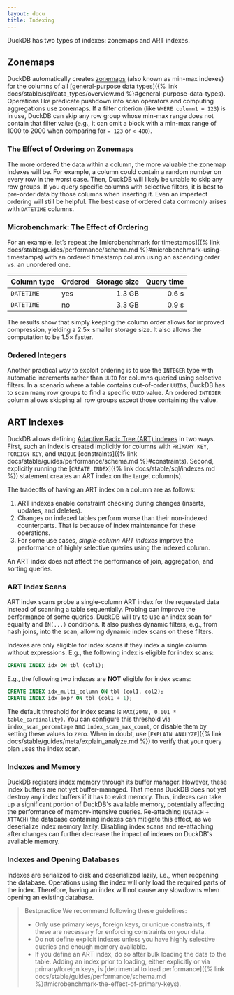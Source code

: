 ```yaml
---
layout: docu
title: Indexing
---
```


DuckDB has two types of indexes: zonemaps and ART indexes.

## Zonemaps

DuckDB automatically creates [zonemaps](https://en.wikipedia.org/wiki/Block_Range_Index) (also known as min-max indexes) for the columns of all [general-purpose data types]({% link docs/stable/sql/data_types/overview.md %}#general-purpose-data-types).
Operations like predicate pushdown into scan operators and computing aggregations use zonemaps.
If a filter criterion (like `WHERE column1 = 123`) is in use, DuckDB can skip any row group whose min-max range does not contain that filter value (e.g., it can omit a block with a min-max range of 1000 to 2000 when comparing for `= 123` or `< 400`).

### The Effect of Ordering on Zonemaps

The more ordered the data within a column, the more valuable the zonemap indexes will be.
For example, a column could contain a random number on every row in the worst case.
Then, DuckDB will likely be unable to skip any row groups.
If you query specific columns with selective filters, it is best to pre-order data by those columns when inserting it.
Even an imperfect ordering will still be helpful.
The best case of ordered data commonly arises with `DATETIME` columns.

### Microbenchmark: The Effect of Ordering

For an example, let’s repeat the [microbenchmark for timestamps]({% link docs/stable/guides/performance/schema.md %}#microbenchmark-using-timestamps) with an ordered timestamp column using an ascending order vs. an unordered one.

| Column type | Ordered | Storage size | Query time |
|---|---|--:|--:|
| `DATETIME` | yes | 1.3 GB | 0.6 s |
| `DATETIME` | no  | 3.3 GB | 0.9 s |

The results show that simply keeping the column order allows for improved compression, yielding a 2.5× smaller storage size.
It also allows the computation to be 1.5× faster.

### Ordered Integers

Another practical way to exploit ordering is to use the `INTEGER` type with automatic increments rather than `UUID` for columns queried using selective filters.
In a scenario where a table contains out-of-order `UUID`s,  DuckDB has to scan many row groups to find a specific `UUID` value.
An ordered `INTEGER` column allows skipping all row groups except those containing the value.

## ART Indexes

DuckDB allows defining [Adaptive Radix Tree (ART) indexes](https://db.in.tum.de/~leis/papers/ART.pdf) in two ways.
First, such an index is created implicitly for columns with `PRIMARY KEY`, `FOREIGN KEY`, and `UNIQUE` [constraints]({% link docs/stable/guides/performance/schema.md %}#constraints).
Second, explicitly running the [`CREATE INDEX`]({% link docs/stable/sql/indexes.md %}) statement creates an ART index on the target column(s).

The tradeoffs of having an ART index on a column are as follows:

1. ART indexes enable constraint checking during changes (inserts, updates, and deletes).
2. Changes on indexed tables perform worse than their non-indexed counterparts.
That is because of index maintenance for these operations.
3. For some use cases, _single-column ART indexes_ improve the performance of highly selective queries using the indexed column.

An ART index does not affect the performance of join, aggregation, and sorting queries.

### ART Index Scans

ART index scans probe a single-column ART index for the requested data instead of scanning a table sequentially.
Probing can improve the performance of some queries.
DuckDB will try to use an index scan for equality and `IN(...)` conditions.
It also pushes dynamic filters, e.g., from hash joins, into the scan, allowing dynamic index scans on these filters.

Indexes are only eligible for index scans if they index a single column without expressions.
E.g., the following index is eligible for index scans:

```sql
CREATE INDEX idx ON tbl (col1);
```

E.g., the following two indexes are **NOT** eligible for index scans:

```sql
CREATE INDEX idx_multi_column ON tbl (col1, col2);
CREATE INDEX idx_expr ON tbl (col1 + 1);
```

The default threshold for index scans is `MAX(2048, 0.001 * table_cardinality)`.
You can configure this threshold via `index_scan_percentage` and `index_scan_max_count`, or disable them by setting these values to zero.
When in doubt, use [`EXPLAIN ANALYZE`]({% link docs/stable/guides/meta/explain_analyze.md %}) to verify that your query plan uses the index scan.

### Indexes and Memory

DuckDB registers index memory through its buffer manager.
However, these index buffers are not yet buffer-managed.
That means DuckDB does not yet destroy any index buffers if it has to evict memory.
Thus, indexes can take up a significant portion of DuckDB's available memory, potentially affecting the performance of memory-intensive queries.
Re-attaching (`DETACH` + `ATTACH`) the database containing indexes can mitigate this effect, as we deserialize index memory lazily.
Disabling index scans and re-attaching after changes can further decrease the impact of indexes on DuckDB's available memory.

### Indexes and Opening Databases

Indexes are serialized to disk and deserialized lazily, i.e., when reopening the database.
Operations using the index will only load the required parts of the index.
Therefore, having an index will not cause any slowdowns when opening an existing database.

> Bestpractice We recommend following these guidelines:
>
> * Only use primary keys, foreign keys, or unique constraints, if these are necessary for enforcing constraints on your data.
> * Do not define explicit indexes unless you have highly selective queries and enough memory available.
> * If you define an ART index, do so after bulk loading the data to the table. Adding an index prior to loading, either explicitly or via primary/foreign keys, is [detrimental to load performance]({% link docs/stable/guides/performance/schema.md %}#microbenchmark-the-effect-of-primary-keys).
